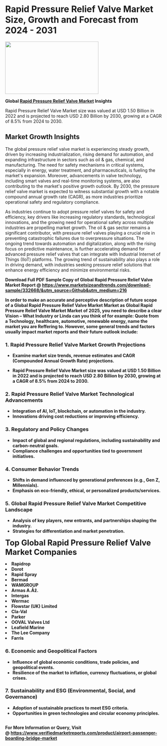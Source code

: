<H1>Rapid Pressure Relief Valve Market Size, Growth and Forecast from 2024 - 2031</H1><img class="aligncenter size-medium wp-image-584254" src="https://thirdeyenews.in/wp-content/uploads/2024/09/Global-Market-Research-300x168.jpeg" alt="" width="300" height="168" /><p><strong>Global&nbsp;<a href="https://www.marketsizeandtrends.com/download-sample/332668/&amp;utm_source=Github&utm_medium=216">Rapid Pressure Relief Valve Market</a> Insights</strong></p><p>Rapid Pressure Relief Valve Market size was valued at USD 1.50 Billion in 2022 and is projected to reach USD 2.80 Billion by 2030, growing at a CAGR of 8.5% from 2024 to 2030.</p><p><h2>Market Growth Insights</h2> <p>The global pressure relief valve market is experiencing steady growth, driven by increasing industrialization, rising demand for automation, and expanding infrastructure in sectors such as oil & gas, chemical, and manufacturing. The need for safety mechanisms in critical systems, especially in energy, water treatment, and pharmaceuticals, is fueling the market's expansion. Moreover, advancements in valve technology, including smart valves and real-time monitoring systems, are also contributing to the market's positive growth outlook. By 2030, the pressure relief valve market is expected to witness substantial growth with a notable compound annual growth rate (CAGR), as more industries prioritize operational safety and regulatory compliance.</p> <p><strong></strong></p> <p>As industries continue to adopt pressure relief valves for safety and efficiency, key drivers like increasing regulatory standards, technological innovations, and the growing need for operational safety across multiple industries are propelling market growth. The oil & gas sector remains a significant contributor, with pressure relief valves playing a crucial role in preventing catastrophic failures due to overpressure situations. The ongoing trend towards automation and digitalization, along with the rising focus on predictive maintenance, is further accelerating demand for advanced pressure relief valves that can integrate with Industrial Internet of Things (IIoT) platforms. The growing trend of sustainability also plays a role in driving demand, with industries seeking pressure relief solutions that enhance energy efficiency and minimize environmental risks.</p> <p><strong></p><p><span class=""><strong>Download Full PDF Sample Copy of Global Rapid Pressure Relief Valve Market Report</strong> @ <a href="https://www.marketsizeandtrends.com/download-sample/332668/&amp;utm_source=Github&utm_medium=216" target="_blank">https://www.marketsizeandtrends.com/download-sample/332668/&amp;utm_source=Github&utm_medium=216</a></span></p><p>In order to make an accurate and perceptive description of future scope of a Global&nbsp;Rapid Pressure Relief Valve Market Market as Global&nbsp;Rapid Pressure Relief Valve Market Market of 2025, you need to describe a clear Vision &ndash; What Industry or Linda can you think of for example: Quote from a Technology, healthcare, automotive, renewable energy, name the market you are Reffering to. However, some general trends and factors usually impact market reports and their future outlook include:</p><h3>1.&nbsp;<strong>Rapid Pressure Relief Valve Market Growth Projections</strong></h3><ul><li>Examine market size trends, revenue estimates and CAGR (Compounded Annual Growth Rate) projections.</li><li><p>Rapid Pressure Relief Valve Market size was valued at USD 1.50 Billion in 2022 and is projected to reach USD 2.80 Billion by 2030, growing at a CAGR of 8.5% from 2024 to 2030.</p></li></ul><h3>2.&nbsp;<strong>Rapid Pressure Relief Valve Market Technological Advancements</strong></h3><ul><li>Integration of AI, IoT, blockchain, or automation in the industry.</li><li>Innovations driving cost reductions or improving efficiency.</li></ul><h3>3.&nbsp;<strong>Regulatory and Policy Changes</strong></h3><ul><li>Impact of global and regional regulations, including sustainability and carbon-neutral goals.</li><li>Compliance challenges and opportunities tied to government initiatives.</li></ul><h3>4.&nbsp;<strong>Consumer Behavior Trends</strong></h3><ul><li>Shifts in demand influenced by generational preferences (e.g., Gen Z, Millennials).</li><li>Emphasis on eco-friendly, ethical, or personalized products/services.</li></ul><h3>5.&nbsp;<strong>Global Rapid Pressure Relief Valve Market Competitive Landscape</strong></h3><ul><li>Analysis of key players, new entrants, and partnerships shaping the industry.</li><li>Strategies for differentiation and market penetration.</li></ul><p data-pm-slice="1 1 []"><span style="color: inherit; font-family: inherit; font-size: 25px;">Top Global Rapid Pressure Relief Valve Market Companies</span></p><div class="" data-test-id=""><p><li>Rapidrop</li><li> Dorot</li><li> Rapid Spray</li><li> Bermad</li><li> WAMGROUP</li><li> Armas A.Åž.</li><li> Intergas</li><li> Wermac</li><li> Flowstar (UK) Limited</li><li> Cla-Val</li><li> Parker</li><li> OOVAL Valves Ltd</li><li> Leafield Marine</li><li> The Lee Company</li><li> Farris</li></p></div><h3>6.&nbsp;<strong>Economic and Geopolitical Factors</strong></h3><ul><li>Influence of global economic conditions, trade policies, and geopolitical events.</li><li>Resilience of the market to inflation, currency fluctuations, or global crises.</li></ul><h3>7.&nbsp;<strong>Sustainability and ESG (Environmental, Social, and Governance)</strong></h3><ul><li>Adoption of sustainable practices to meet ESG criteria.</li><li>Opportunities in green technologies and circular economy principles.</li></ul><h2><strong style="font-size: 14px;">For More Information or Query, Visit @&nbsp;</strong><a style="background-color: #ffffff; font-size: 14px;" href="https://www.marketsizeandtrends.com/report/rapid-pressure-relief-valve-market/" target="_blank">https://www.verifiedmarketreports.com/product/airport-passenger-boarding-bridge-market</a></h2>
